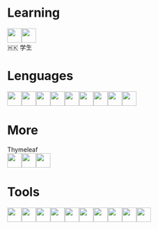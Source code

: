 # Learning
<img src="https://cdn.jsdelivr.net/gh/devicons/devicon@latest/icons/java/java-original.svg" width=33  height=33/><img src="https://cdn.jsdelivr.net/gh/devicons/devicon@latest/icons/react/react-original.svg" width=33 height=33/>
<br>🇭🇰 学生

# Lenguages
<img src="https://cdn.jsdelivr.net/gh/devicons/devicon@latest/icons/python/python-original.svg" width=33  height=33/><img src="https://cdn.jsdelivr.net/gh/devicons/devicon@latest/icons/visualbasic/visualbasic-original.svg" width=33  height=33/><img src="https://cdn.jsdelivr.net/gh/devicons/devicon@latest/icons/javascript/javascript-original.svg" width=33  height=33/><img src="https://cdn.jsdelivr.net/gh/devicons/devicon@latest/icons/bootstrap/bootstrap-original.svg" width=33  height=33/><img src="https://cdn.jsdelivr.net/gh/devicons/devicon@latest/icons/css3/css3-original.svg" width=33  height=33/><img src="https://cdn.jsdelivr.net/gh/devicons/devicon@latest/icons/html5/html5-original.svg" width=33  height=33/><img src="https://cdn.jsdelivr.net/gh/devicons/devicon@latest/icons/json/json-original.svg" width=33  height=33/><img src="https://cdn.jsdelivr.net/gh/devicons/devicon@latest/icons/mysql/mysql-original-wordmark.svg" width=33  height=33/><img src="https://cdn.jsdelivr.net/gh/devicons/devicon@latest/icons/azuresqldatabase/azuresqldatabase-original.svg" width=33  height=33/>

# More
Thymeleaf<br>
<img src="https://cdn.jsdelivr.net/gh/devicons/devicon@latest/icons/googlecloud/googlecloud-original.svg" width=33  height=33/><img src="https://cdn.jsdelivr.net/gh/devicons/devicon@latest/icons/vercel/vercel-original.svg" width=33  height=33/><img src="https://cdn.jsdelivr.net/gh/devicons/devicon@latest/icons/wordpress/wordpress-plain.svg" width=33  height=33/>

# Tools
<img src="https://cdn.jsdelivr.net/gh/devicons/devicon@latest/icons/vscode/vscode-original.svg" width=33  height=33/><img src="https://cdn.jsdelivr.net/gh/devicons/devicon@latest/icons/intellij/intellij-original.svg" width=33  height=33/><img src="https://cdn.jsdelivr.net/gh/devicons/devicon@latest/icons/eclipse/eclipse-original.svg" width=33  height=33/><img src="https://cdn.jsdelivr.net/gh/devicons/devicon@latest/icons/github/github-original.svg" width=33  height=33/><img src="https://cdn.jsdelivr.net/gh/devicons/devicon@latest/icons/powershell/powershell-original.svg" width=33  height=33/><img src="https://cdn.jsdelivr.net/gh/devicons/devicon@latest/icons/windows11/windows11-original.svg" width=33  height=33/><img src="https://cdn.jsdelivr.net/gh/devicons/devicon@latest/icons/apple/apple-original.svg" width=33  height=33/><img src="https://cdn.jsdelivr.net/gh/devicons/devicon@latest/icons/archlinux/archlinux-original.svg" width=33  height=33/><img src="https://cdn.jsdelivr.net/gh/devicons/devicon@latest/icons/photoshop/photoshop-original.svg" width=33  height=33/><img src="https://cdn.jsdelivr.net/gh/devicons/devicon@latest/icons/premierepro/premierepro-plain.svg" width=33  height=33/>
